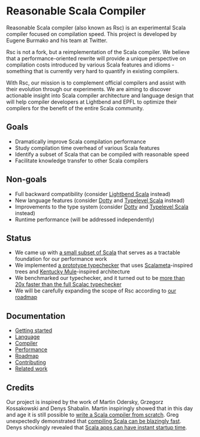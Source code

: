 # Reasonable Scala Compiler

Reasonable Scala compiler (also known as Rsc) is an experimental Scala compiler
focused on compilation speed. This project is developed by Eugene Burmako
and his team at Twitter.

Rsc is not a fork, but a reimplementation of the Scala compiler.
We believe that a performance-oriented rewrite will provide a unique perspective
on compilation costs introduced by various Scala features and idioms -
something that is currently very hard to quantify in existing compilers.

With Rsc, our mission is to complement official compilers and assist with their
evolution through our experiments. We are aiming to discover actionable
insight into Scala compiler architecture and language design that will help
compiler developers at Lightbend and EPFL to optimize their compilers
for the benefit of the entire Scala community.

## Goals

* Dramatically improve Scala compilation performance
* Study compilation time overhead of various Scala features
* Identify a subset of Scala that can be compiled with reasonable speed
* Facilitate knowledge transfer to other Scala compilers

## Non-goals

* Full backward compatibility
(consider [Lightbend Scala](https://github.com/scala/scala) instead)
* New language features
(consider [Dotty](https://github.com/lampepfl/dotty) and
[Typelevel Scala](https://github.com/typelevel/scala) instead)
* Improvements to the type system
(consider [Dotty](https://github.com/lampepfl/dotty) and
[Typelevel Scala](https://github.com/typelevel/scala) instead)
* Runtime performance (will be addressed independently)

## Status

* We came up with [a small subset of Scala](docs/language.md) that serves
as a tractable foundation for our performance work
* We implemented [a prototype typechecker](docs/compiler.md) that uses
[Scalameta](https://github.com/scalameta/scalameta)-inspired trees and
[Kentucky Mule](https://github.com/gkossakowski/kentuckymule)-inspired
architecture
* We benchmarked our typechecker, and it turned out to be
[more than 20x faster than the full Scalac typechecker](docs/performance.md)
* We will be carefully expanding the scope of Rsc
according to [our roadmap](../../milestones)

## Documentation

* [Getting started](docs/gettingstarted.md)
* [Language](docs/language.md)
* [Compiler](docs/compiler.md)
* [Performance](docs/performance.md)
* [Roadmap](docs/roadmap.md)
* [Contributing](docs/contributing.md)
* [Related work](docs/relatedwork.md)

## Credits

Our project is inspired by the work of Martin Odersky, Grzegorz Kossakowski
and Denys Shabalin. Martin inspiringly showed that in this day and age it is still
possible to [write a Scala compiler from scratch](https://github.com/lampepfl/dotty).
Greg unexpectedly demonstrated that
[compiling Scala can be blazingly fast](https://github.com/gkossakowski/kentuckymule).
Denys shockingly revealed that
[Scala apps can have instant startup time](https://github.com/scala-native/scala-native).
